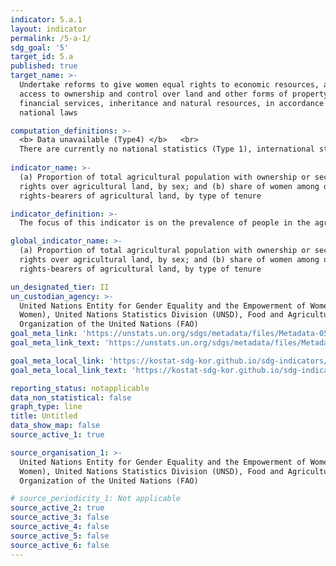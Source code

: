 ```yaml
---
indicator: 5.a.1
layout: indicator
permalink: /5-a-1/
sdg_goal: '5'
target_id: 5.a
published: true
target_name: >-
  Undertake reforms to give women equal rights to economic resources, as well as
  access to ownership and control over land and other forms of property,
  financial services, inheritance and natural resources, in accordance with
  national laws

computation_definitions: >-
  <b> Data unavailable (Type4) </b>   <br>
  There are currently no national statistics (Type 1), international statistics (Type 2), or alternative national statistics (Type 3) available. The Data of Type 1, type 2, or type 3 can be also included in case of temporary unavailability.
  
indicator_name: >-
  (a) Proportion of total agricultural population with ownership or secure
  rights over agricultural land, by sex; and (b) share of women among owners or
  rights-bearers of agricultural land, by type of tenure

indicator_definition: >-
  The focus of this indicator is on the prevalence of people in the agricultural population with ownership or tenure rights over agricultural land, disaggregated by sex and measures the gender parity, the extent to which women are disadvantaged in ownership / tenure rights over agricultural land.   

global_indicator_name: >-
  (a) Proportion of total agricultural population with ownership or secure
  rights over agricultural land, by sex; and (b) share of women among owners or
  rights-bearers of agricultural land, by type of tenure

un_designated_tier: II
un_custodian_agency: >-
  United Nations Entity for Gender Equality and the Empowerment of Women (UN
  Women), United Nations Statistics Division (UNSD), Food and Agriculture
  Organization of the United Nations (FAO)
goal_meta_link: 'https://unstats.un.org/sdgs/metadata/files/Metadata-05-0a-01.pdf'
goal_meta_link_text: 'https://unstats.un.org/sdgs/metadata/files/Metadata-05-0a-01.pdf'

goal_meta_local_link: 'https://kostat-sdg-kor.github.io/sdg-indicators/public/data/Metadata-05-0a-01_ENG.pdf'
goal_meta_local_link_text: 'https://kostat-sdg-kor.github.io/sdg-indicators/public/data/Metadata-05-0a-01_ENG.pdf'

reporting_status: notapplicable
data_non_statistical: false
graph_type: line
title: Untitled
data_show_map: false
source_active_1: true

source_organisation_1: >-
  United Nations Entity for Gender Equality and the Empowerment of Women (UN
  Women), United Nations Statistics Division (UNSD), Food and Agriculture
  Organization of the United Nations (FAO)

# source_periodicity_1: Not applicable
source_active_2: true
source_active_3: false
source_active_4: false
source_active_5: false
source_active_6: false
---
```

